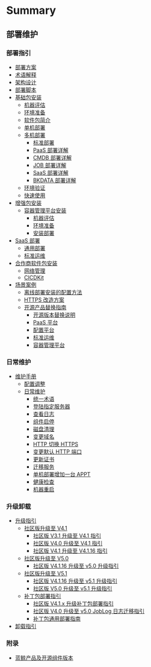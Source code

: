 # Summary

## 部署维护

### 部署指引

* [部署方案](README.md)
* [术语解释](术语解释/GLOSSARY.md)
* [架构设计](部署脚本/architecture.md)
* [部署脚本](部署脚本/intro.md)
* [基础包安装]()
    * [机器评估](基础包安装/机器评估/evaluate.md)
    * [环境准备](基础包安装/环境准备/get_ready.md)
    * [软件包简介](基础包安装/软件包简介/src_overview.md)
    * [单机部署](基础包安装/单机部署/install_on_single_host.md)
    * [多机部署]()
        * [标准部署](基础包安装/多机部署/quick_install.md)
        * [PaaS 部署详解](基础包安装/多机部署/install_paas.md)
        * [CMDB 部署详解](基础包安装/多机部署/install_cmdb.md)
        * [JOB 部署详解](基础包安装/多机部署/install_job.md)
        * [SaaS 部署详解](基础包安装/多机部署/install_app_mgr.md)
        * [BKDATA 部署详解](基础包安装/多机部署/install_bkdata.md)
    * [环境验证](基础包安装/环境验证/check.md)
    * [快速使用](基础包安装/快速使用/quick_use.md)
* [增强包安装]()
    * [容器管理平台安装]()
        * [机器评估](增强包安装/机器评估/bcs_evaluate.md)
        * [环境准备](增强包安装/环境准备/bcs_envprepare.md)
        * [安装部署](增强包安装/部署安装/bcs_install.md)
* [SaaS 部署]()
    * [通用部署](SaaS部署/通用部署/saasdeploy.md)
    * [标准运维](SaaS部署/标准运维/sops_install.md)
* [合作商软件包安装]()
    * [网络管理](合作方软件包安装/网络管理/net_man.md)
    * [CICDKit](合作方软件包安装/CICDKit/CICDKit.md)
* [场景案例]()
    * [离线部署安装的配置方法](场景案例/离线部署/offline_setup.md)
    * [HTTPS 改造方案](场景案例/https改造方案/guide_converting_site_http_https.md)
    * [开源产品替换指南]()
        * [开源版本替换说明](场景案例/开源产品替换/opensource_readme.md)
        * [PaaS 平台](场景案例/开源产品替换/Paas平台/replace_paas_with_opensource_version.md)
        * [配置平台](场景案例/开源产品替换/配置平台/replace_cmdb_with_opensource_version.md)
        * [标准运维](场景案例/开源产品替换/标准运维/replace_sops_with_opensource_version.md)
        * [容器管理平台](场景案例/开源产品替换/容器平台/bcs_opensource.md)

### 日常维护
* [维护手册]()
    * [配置调整](维护手册/配置维护/configuration.md)
    * [日常维护]()
        * [统一术语](维护手册/日常维护/maintain.md)
        * [登陆指定服务器](维护手册/日常维护/login_srv.md)
        * [查看日志](维护手册/日常维护/logs.md)
        * [组件启停](维护手册/日常维护/start_stop.md)
        * [磁盘清理](维护手册/日常维护/disk_clean.md)
        * [变更域名](维护手册/日常维护/change_domain.md)
        * [HTTP 切换 HTTPS](维护手册/日常维护/convert_https.md)
        * [变更默认 HTTP 端口](维护手册/日常维护/change_http_port.md)
        * [更新证书](维护手册/日常维护/update_cert.md)
        * [迁移服务](维护手册/日常维护/migrate_module.md)
        * [单机部署增加一台 APPT](维护手册/日常维护/add_appt.md)
        * [健康检查](维护手册/日常维护/health_check.md)
        * [机器重启](维护手册/日常维护/host_reboot.md)

### 升级卸载

* [升级指引]()
    * [社区版升级至 V4.1]()
        * [社区版 V3.1 升级至 V4.1 指引](升级指引/update2V4.1/cev31_v41.md)
        * [社区版 V4.0 升级至 V4.1 指引](升级指引/update2V4.1/cev40_v41.md)
        * [社区版 V4.1 升级至 V4.1.16 指引](升级指引/update2V4.1/cev41_v41.x.md)
    * [社区版升级至 V5.0]()
        * [社区版 V4.1.16 升级至 v5.0 升级指引](升级指引/update2V5.0/cev416_v50.md)
    * [社区版升级至 V5.1]()
        * [社区版 V4.1.16 升级至 v5.1 升级指引](升级指引/update2V5.1/cev416_v51.md)
        * [社区版 V5.0 升级至 v5.1 升级指引](升级指引/update2V5.1/ce5.0update5.1.md)
    * [补丁包部署指引]()
        * [社区版 V4.1.x 升级补丁包部署指引](升级指引/update_patch/patch_update.md)
        * [社区版 V4.0 升级至 v5.0 JobLog 日志迁移指引](升级指引/update_patch/JobLog.md)
        * [补丁包通用部署指南](升级指引/update_patch/upgrade.md)
* [卸载指引](卸载指引/uninstall.md)

### 附录
* [蓝鲸产品及开源组件版本](附录/开源组件版本/version.md)
